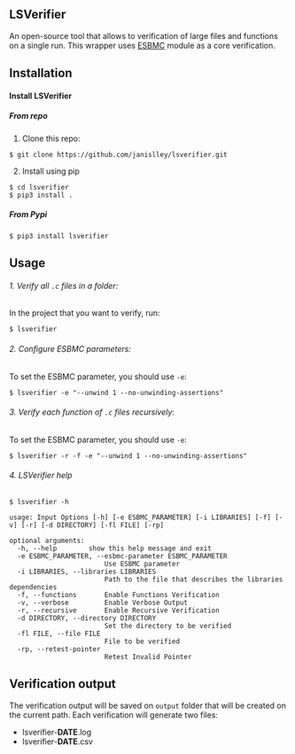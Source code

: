 ## LSVerifier

An open-source tool that allows to verification of large files and functions on a single run.
This wrapper uses [ESBMC](https://github.com/esbmc/esbmc) module as a core verification. 

## Installation
#### Install LSVerifier

##### From repo
1. Clone this repo:
```
$ git clone https://github.com/janislley/lsverifier.git
```

2. Install using pip
```
$ cd lsverifier
$ pip3 install .
```

##### From Pypi
```
$ pip3 install lsverifier
```

## Usage

###### 1. Verify all ```.c``` files in a folder:  

In the project that you want to verify, run:
```
$ lsverifier
```

###### 2. Configure ESBMC parameters:  

To set the ESBMC parameter, you should use ```-e```:
```
$ lsverifier -e "--unwind 1 --no-unwinding-assertions"
```

###### 3. Verify each function of ```.c``` files recursively:  

To set the ESBMC parameter, you should use ```-e```:
```
$ lsverifier -r -f -e "--unwind 1 --no-unwinding-assertions"
```

###### 4. LSVerifier help
```
$ lsverifier -h

usage: Input Options [-h] [-e ESBMC_PARAMETER] [-i LIBRARIES] [-f] [-v] [-r] [-d DIRECTORY] [-fl FILE] [-rp]

optional arguments:  
  -h, --help		show this help message and exit  
  -e ESBMC_PARAMETER, --esbmc-parameter ESBMC_PARAMETER  
                        Use ESBMC parameter  
  -i LIBRARIES, --libraries LIBRARIES  
                        Path to the file that describes the libraries dependencies  
  -f, --functions       Enable Functions Verification  
  -v, --verbose         Enable Verbose Output  
  -r, --recursive       Enable Recursive Verification  
  -d DIRECTORY, --directory DIRECTORY  
                        Set the directory to be verified  
  -fl FILE, --file FILE  
                        File to be verified  
  -rp, --retest-pointer  
                        Retest Invalid Pointer
```

## Verification output 

The verification output will be saved on ```output``` folder that will be created on the current path.
Each verification will generate two files:

- lsverifier-**DATE**.log
- lsverifier-**DATE**.csv
